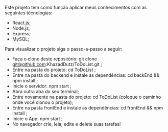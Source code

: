 Este projeto tem como função aplicar meus conhecimentos com as seguintes técnologias:
- React.js;
- Node.js;
- Express;
- MySQL;

Para visualizar o projeto siga o passo-a-passo a seguir:

- Faça o clone deste repositório: git clone git@github.com:KhazadDutz/ToDoList.git ;
- Entre na pasta do projeto: cd ToDoList ;
- Entre na pasta do backend e instale as dependências: cd backEnd && npm install ;
- Inicie o servidor: npm start ;
- Abra outra aba do seu terminal;
- Entre novamente na pasta do projeto: cd ToDoList (coloque o caminho onde você clonou o projeto);
- Entre na pasta frontEnd e instale as dependências: cd frontEnd && npm install ;
- Inicie o App: npm start ;
- No navegador crie, leia, edite e delete suas tarefas!